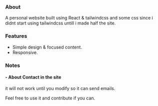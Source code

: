 

### About
A personal website built using React & tailwindcss and some css
since i didnt start using tailwindcss untill i made half the site.

### Features
- Simple design & focused content.
- Responsive.

### Notes
#### - About Contact in the site
it will not work until you modify so it can send emails.



Feel free to use it and contribute if you can.
